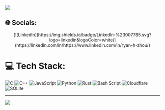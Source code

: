 ![](https://quotes-github-readme.vercel.app/api?type=horizontal&theme=radical)

## 🌐 Socials:
<p align="center">[![LinkedIn](https://img.shields.io/badge/LinkedIn-%230077B5.svg?logo=linkedin&logoColor=white)](https://linkedin.com/in/https://www.linkedin.com/in/ryan-h-zhou/)</p>

# 💻 Tech Stack:
![C](https://img.shields.io/badge/c-%2300599C.svg?style=for-the-badge&logo=c&logoColor=white) ![C++](https://img.shields.io/badge/c++-%2300599C.svg?style=for-the-badge&logo=c%2B%2B&logoColor=white) ![JavaScript](https://img.shields.io/badge/javascript-%23323330.svg?style=for-the-badge&logo=javascript&logoColor=%23F7DF1E) ![Python](https://img.shields.io/badge/python-3670A0?style=for-the-badge&logo=python&logoColor=ffdd54) ![Rust](https://img.shields.io/badge/rust-%23000000.svg?style=for-the-badge&logo=rust&logoColor=white) ![Bash Script](https://img.shields.io/badge/bash_script-%23121011.svg?style=for-the-badge&logo=gnu-bash&logoColor=white) ![Cloudflare](https://img.shields.io/badge/Cloudflare-F38020?style=for-the-badge&logo=Cloudflare&logoColor=white) ![SQLite](https://img.shields.io/badge/sqlite-%2307405e.svg?style=for-the-badge&logo=sqlite&logoColor=white)

---
[![](https://visitcount.itsvg.in/api?id=ryanzhou147&icon=0&color=0)](https://visitcount.itsvg.in)

